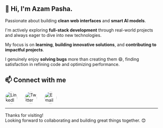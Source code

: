 ## 👋 Hi, I'm Azam Pasha.

Passionate about building **clean web interfaces** and **smart AI models**.

I'm actively exploring **full-stack development** through real-world projects and always eager to dive into new technologies.

My focus is on **learning**, **building innovative solutions**, and **contributing to impactful projects**. 

I genuinely enjoy **solving bugs** more than creating them 😄, finding satisfaction in refining code and optimizing performance.

## 📫 Connect with me
<!-- Contact Icons Section -->
<div style="display: flex; gap: 25px; align-items: center; justify-content: start; margin-top: 10px;">
  
  <!-- LinkedIn -->
  <a href="https://linkedin.com/in/azam-pasha01" target="_blank" title="LinkedIn" style="display: inline-block;">
    <img src="https://cdn-icons-png.flaticon.com/512/145/145807.png" alt="LinkedIn" style="width: 40px; height: 40px; border-radius: 50%; border: none;">
  </a>

  <!-- Twitter -->
  <a href="https://x.com/azamp442" target="_blank" title="Twitter" style="display: inline-block;">
    <img src="https://cdn-icons-png.flaticon.com/512/733/733579.png" alt="Twitter" style="width: 40px; height: 40px; border-radius: 50%; border: none;">
  </a>

  <!-- Gmail -->
  <a href="https://mail.google.com/mail/?view=cm&fs=1&to=azamp442@gmail.com" target="_blank" title="Email" style="display: inline-block;">
    <img src="https://cdn-icons-png.flaticon.com/512/732/732200.png" alt="Email" style="width: 40px; height: 40px; border-radius: 50%; border: none;">
  </a>
</div>

---
Thanks for visiting!
<br />
Looking forward to collaborating and building great things together. 😊


